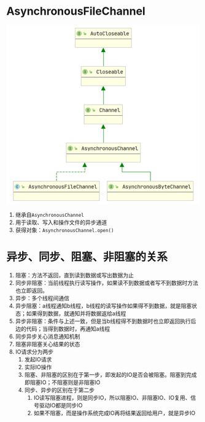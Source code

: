 # AsynchronousFileChannel
![](./images/aio/asynchronousfilechannel.png)
1. 继承自`AsynchronousChannel`
2. 用于读取、写入和操作文件的异步通道
3. 获得对象：`AsynchronousChannel.open()`
# 异步、同步、阻塞、非阻塞的关系
1. 阻塞：方法不返回，直到读到数据或写出数据为止
2. 同步非阻塞：当前线程执行读写操作，如果读不到数据或者写不到数据时方法也立即返回。
3. 异步：多个线程间通信
4. 异步阻塞：a线程通知b线程，b线程的读写操作如果得不到数据，就是阻塞状态；如果得到数据，就通知并将数据返给a线程
5. 异步非阻塞：条件与上述一致，但是当b线程得不到数据时也立即返回执行后边的代码；当得到数据时，再通知a线程
6. 同步异步关心消息通知机制
7. 阻塞非阻塞关心结果的状态
8. IO请求分为两步
   1. 发起IO请求
   2. 实际IO操作
   3. 阻塞、非阻塞的区别在于第一步，即发起的IO是否会被阻塞。阻塞到完成即阻塞IO；不阻塞则是非阻塞IO
   4. 同步、异步的区别在于第二步
      1. IO读写阻塞进程，则是同步IO，所以阻塞IO、非阻塞IO、IO复用、信号驱动IO都是同步IO
      2. 如果不阻塞，而是操作系统完成IO再将结果返回给用户，就是异步IO